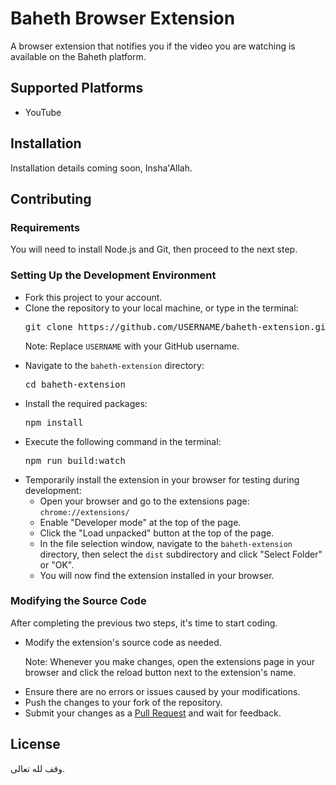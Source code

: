 <h1>Baheth Browser Extension</h1>

<p>A browser extension that notifies you if the video you are watching is available on the Baheth platform.</p>

<h2>Supported Platforms</h2>

<ul>
  <li>YouTube</li>
</ul>

<h2>Installation</h2>

<p>Installation details coming soon, Insha'Allah.</p>

<h2>Contributing</h2>

<h3>Requirements</h3>

<p>You will need to install Node.js and Git, then proceed to the next step.</p>

<h3>Setting Up the Development Environment</h3>

<ul>
  <li>Fork this project to your account.</li>
  <li>Clone the repository to your local machine, or type in the terminal:</li>

  <pre>git clone https://github.com/USERNAME/baheth-extension.git</pre>

  <p>Note: Replace <code>USERNAME</code> with your GitHub username.</p>

  <li>Navigate to the <code>baheth-extension</code> directory:</li>
      
  <pre>cd baheth-extension</pre>
      
  <li>Install the required packages:</li>

  <pre>npm install</pre>

  <li>Execute the following command in the terminal:</li>

  <pre>npm run build:watch</pre>

  <li>Temporarily install the extension in your browser for testing during development:
    <ul>
      <li>Open your browser and go to the extensions page: <code>chrome://extensions/</code></li>
      <li>Enable "Developer mode" at the top of the page.</li>
      <li>Click the "Load unpacked" button at the top of the page.</li>
      <li>In the file selection window, navigate to the <code>baheth-extension</code> directory, then select the <code>dist</code> subdirectory and click "Select Folder" or "OK".</li>
      <li>You will now find the extension installed in your browser.</li>
    </ul>
  </li>
</ul>

<h3>Modifying the Source Code</h3>

<p>After completing the previous two steps, it's time to start coding.</p>

<ul>
  <li>
    Modify the extension's source code as needed.
    <p>Note: Whenever you make changes, open the extensions page in your browser and click the reload button next to the extension's name.</p>
  </li>
  <li>Ensure there are no errors or issues caused by your modifications.</li>
  <li>Push the changes to your fork of the repository.</li>
  <li>Submit your changes as a <a href="https://github.com/ieasybooks/baheth-extension/pulls">Pull Request</a> and wait for feedback.</li>
</ul>

<h2>License</h2>

<p>وقف لله تعالى.</p> 
